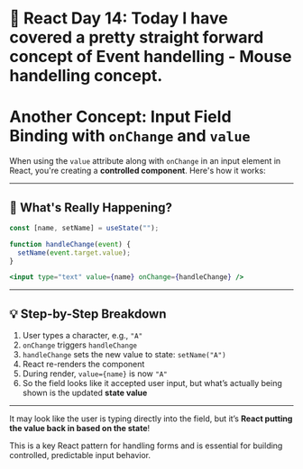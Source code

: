 # 📘 React Day 14: Today I have covered a pretty straight forward concept of Event handelling - Mouse handelling concept.

# Another Concept: Input Field Binding with `onChange` and `value`

When using the `value` attribute along with `onChange` in an input element in React, you're creating a **controlled component**. Here's how it works:

---

## 🧠 What's Really Happening?

```jsx
const [name, setName] = useState("");

function handleChange(event) {
  setName(event.target.value);
}

<input type="text" value={name} onChange={handleChange} />
```

---

## 💡 Step-by-Step Breakdown

1. User types a character, e.g., `"A"`
2. `onChange` triggers `handleChange`
3. `handleChange` sets the new value to state: `setName("A")`
4. React re-renders the component
5. During render, `value={name}` is now `"A"`
6. So the field looks like it accepted user input, but what’s actually being shown is the updated **state value**

---

It may look like the user is typing directly into the field, but it’s **React putting the value back in based on the state**!

This is a key React pattern for handling forms and is essential for building controlled, predictable input behavior.
